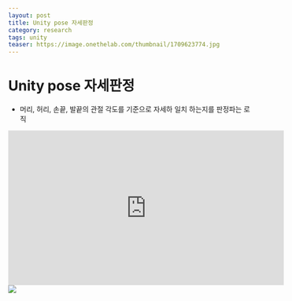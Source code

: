 ```yaml
---
layout: post
title: Unity pose 자세판정
category: research
tags: unity
teaser: https://image.onethelab.com/thumbnail/1709623774.jpg
---
```


# Unity pose 자세판정
* 머리, 허리, 손끝, 발끝의 관절 각도를 기준으로 자세하 일치 하는지를 판정파는 로직

<iframe width="560" height="315" src="https://www.youtube.com/embed/gP8Jv8D98hE?si=8tjqiWu-MHelyane" title="YouTube video player" frameborder="0" allow="accelerometer; autoplay; clipboard-write; encrypted-media; gyroscope; picture-in-picture; web-share" allowfullscreen></iframe>

<img src="https://image.onethelab.com/thumbnail/1709623774.jpg" />